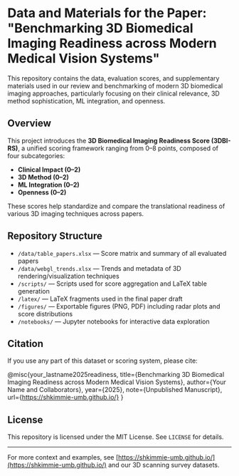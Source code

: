 # Data and Materials for the Paper: "Benchmarking 3D Biomedical Imaging Readiness across Modern Medical Vision Systems"

This repository contains the data, evaluation scores, and supplementary materials used in our review and benchmarking of modern 3D biomedical imaging approaches, particularly focusing on their clinical relevance, 3D method sophistication, ML integration, and openness.

## Overview

This project introduces the **3D Biomedical Imaging Readiness Score (3DBI-RS)**, a unified scoring framework ranging from 0–8 points, composed of four subcategories:

- **Clinical Impact (0–2)**
- **3D Method (0–2)**
- **ML Integration (0–2)**
- **Openness (0–2)**

These scores help standardize and compare the translational readiness of various 3D imaging techniques across papers.

## Repository Structure

- `/data/table_papers.xlsx` — Score matrix and summary of all evaluated papers
- `/data/webgl_trends.xlsx` — Trends and metadata of 3D rendering/visualization techniques
- `/scripts/` — Scripts used for score aggregation and LaTeX table generation
- `/latex/` — LaTeX fragments used in the final paper draft
- `/figures/` — Exportable figures (PNG, PDF) including radar plots and score distributions
- `/notebooks/` — Jupyter notebooks for interactive data exploration

## Citation

If you use any part of this dataset or scoring system, please cite:

@misc{your_lastname2025readiness,
title={Benchmarking 3D Biomedical Imaging Readiness across Modern Medical Vision Systems},
author={Your Name and Collaborators},
year={2025},
note={Unpublished Manuscript},
url={https://shkimmie-umb.github.io/}
}

## License

This repository is licensed under the MIT License. See `LICENSE` for details.

---

For more context and examples, see [https://shkimmie-umb.github.io/](https://shkimmie-umb.github.io/) and our 3D scanning survey datasets.